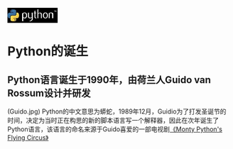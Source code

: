 ![](python.jpg)
# Python的诞生
## Python语言诞生于1990年，由荷兰人Guido van Rossum设计并研发
(Guido.jpg)
Python的中文意思为蟒蛇，1989年12月，Guidio为了打发圣诞节的时间，决定为当时正在构思的新的脚本语言写一个解释器，因此在次年诞生了Python语言，该语言的命名来源于Guido喜爱的一部电视剧[《Monty Python's Flying Circus》](https://baike.baidu.com/item/Monty%20Python/10416694?fr=aladdin)

